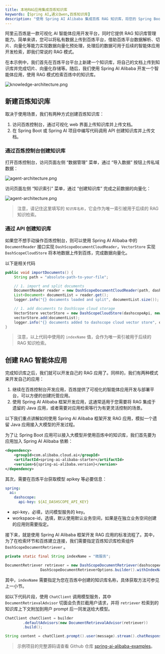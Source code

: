 ```yaml
---
title: 本地RAG应用集成百炼知识库
keywords: [Spring AI,通义Qwen,百炼知识库]
description: "使用 Spring AI Alibaba 集成百炼 RAG 知识库，将您的 Spring Boot 应用接入大模型。"
---
```


阿里云百炼是一款可视化 AI 智能体应用开发平台，同时它提供 RAG 知识库管理能力。简单来讲，您可以将私有数据上传到百炼平台，借助百炼平台数据解析、切片、向量化等能力实现数据向量化预处理，处理后的数据可用于后续的智能体应用开发检索，即我们常说的 RAG 模式。

在本示例中，我们首先在百炼平台平台上新建一个知识库，将自己的文档上传到知识库并完成切片、向量化存储等。随后，我们使用 Spring AI Alibaba 开发一个智能体应用，使用 RAG 模式检索百炼中的知识库。

![knowledge-architecture.png](/img/user/ai/practices/bailian-knowledge/architecture.png)

## 新建百炼知识库

取决于使用场景，我们有两种方式创建百炼知识库：
1. 访问百炼控制台，通过可视化 web 界面上传知识库并上传文档。
2. 在 Spring Boot 或 Spring AI 项目中编写代码调用 API 创建知识库并上传文档。

### 通过百炼控制台创建知识库

打开百炼控制台，访问页面左侧 “数据管理” 菜单，通过 “导入数据” 按钮上传私域数据：

![agent-architecture.png](/img/user/ai/practices/bailian-knowledge/import-data.png)

访问页面左侧 “知识索引” 菜单，通过 “创建知识库” 完成之前数据的向量化：

![agent-architecture.png](/img/user/ai/practices/bailian-knowledge/embedding-data.png)

> 注意，请记住这里填写的 `知识库名称`，它会作为唯一索引被用于后续的 RAG 知识检索。

### 通过 API 创建知识库

如果您不想手动操作百炼控制台，则可以使用 Spring AI Alibaba 中的 `DocumentReader` 接口实现 `DashScopeDocumentCloudReader`，`VectorStore` 实现 `DashScopeCloudStore` 将本地数据上传到百炼，完成数据向量化。

以下是相关代码

```java
public void importDocuments() {
	String path = "absolute-path-to-your-file";

	// 1. import and split documents
	DocumentReader reader = new DashScopeDocumentCloudReader(path, dashscopeApi, null);
	List<Document> documentList = reader.get();
	logger.info("{} documents loaded and split", documentList.size());

	// 1. add documents to DashScope cloud storage
	VectorStore vectorStore = new DashScopeCloudStore(dashscopeApi, new DashScopeStoreOptions(indexName));
	vectorStore.add(documentList);
	logger.info("{} documents added to dashscope cloud vector store", documentList.size());
}
```

> 注意，以上代码中使用的 `indexName` 值，会作为唯一索引被用于后续的 RAG 知识检索。

## 创建 RAG 智能体应用

完成知识库之后，我们就可以开发自己的 RAG 应用了。同样的，我们有两种模式来开发自己的应用：
1. 继续在百炼控制台开发应用，百炼提供了可视化的智能体应用开发与部署平台，可以方便的创建托管应用。
2. 使用 Spring AI Alibaba 框架开发应用，这通常适用于您需要将 RAG 集成于遗留的 Java 应用，或者需要对应用检索等行为有更灵活控制的场景。

以下我们重点讲解如何使用 Spring AI Alibaba 框架开发 RAG 应用，模拟一个遗留 Java 应用接入大模型的开发过程。

为了让 Spring Boot 应用可以接入大模型并使用百炼中的知识库，我们首先要为应用加入 Spring AI Alibaba 依赖：

```xml
<dependency>
	<groupId>com.alibaba.cloud.ai</groupId>
	<artifactId>spring-ai-alibaba-starter</artifactId>
	<version>${spring-ai-alibaba.version}</version>
</dependency>
```

其次，需要在百炼平台获取模型 apikey 等必要信息：

```yaml
spring:
  ai:
    dashscope:
      api-key: ${AI_DASHSCOPE_API_KEY}
```

* api-key，必填，访问模型服务的 key。
* workspace-id，选填，默认使用默认业务空间，如果是在独立业务空间创建的应用则需要指定。

接下来，就是使用 Spring AI Alibaba 框架开发 RAG 应用的标准流程了。其中，为了在检索环节和百炼建立连接，我们需要指定百炼知识库检索组件 `DashScopeDocumentRetriever` 。

```java
private static final String indexName = "微服务";

DocumentRetriever retriever = new DashScopeDocumentRetriever(dashscopeApi,
				DashScopeDocumentRetrieverOptions.builder().withIndexName(indexName).build());
```

其中，`indexName` 需要指定为您在百炼中创建的知识库名称，具体获取方法可参见上一小节。

如以下代码片段，使用 `ChatClient` 调用模型服务，其中 `DocumentRetrievalAdvisor` 切面会负责拦截用户请求，并将 `retriever` 检索到的知识库上下文附加到用户 prompt 后一同发送给大模型。

```java
ChatClient chatClient = builder
		.defaultAdvisors(new DocumentRetrievalAdvisor(retriever))
		.build();

String content = chatClient.prompt().user(message).stream().chatResponse();
```

> 示例项目的完整源码请查看 Github 仓库 [spring-ai-alibaba-examples](https://github.com/springaialibaba/spring-ai-alibaba-examples/tree/main/spring-ai-alibaba-rag-example)。
